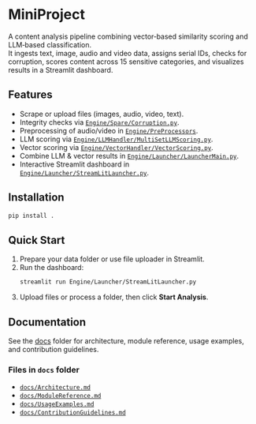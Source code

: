 # MiniProject

A content analysis pipeline combining vector‐based similarity scoring and LLM‐based classification.  
It ingests text, image, audio and video data, assigns serial IDs, checks for corruption, scores content across 15 sensitive categories, and visualizes results in a Streamlit dashboard.

## Features

- Scrape or upload files (images, audio, video, text).
- Integrity checks via [`Engine/Spare/Corruption.py`](Engine/Spare/Corruption.py).
- Preprocessing of audio/video in [`Engine/PreProcessors`](Engine/PreProcessors/).
- LLM scoring via [`Engine/LLMHandler/MultiSetLLMScoring.py`](Engine/LLMHandler/MultiSetLLMScoring.py).
- Vector scoring via [`Engine/VectorHandler/VectorScoring.py`](Engine/VectorHandler/VectorScoring.py).
- Combine LLM & vector results in [`Engine/Launcher/LauncherMain.py`](Engine/Launcher/LauncherMain.py).
- Interactive Streamlit dashboard in [`Engine/Launcher/StreamLitLauncher.py`](Engine/Launcher/StreamLitLauncher.py).

## Installation

```sh
pip install .
```

## Quick Start

1. Prepare your data folder or use file uploader in Streamlit.
2. Run the dashboard:
    ```sh
    streamlit run Engine/Launcher/StreamLitLauncher.py
    ```
3. Upload files or process a folder, then click **Start Analysis**.

## Documentation

See the [docs](docs/) folder for architecture, module reference, usage examples, and contribution guidelines.

### Files in `docs` folder

- [`docs/Architecture.md`](docs/Architecture.md)
- [`docs/ModuleReference.md`](docs/ModuleReference.md)
- [`docs/UsageExamples.md`](docs/UsageExamples.md)
- [`docs/ContributionGuidelines.md`](docs/ContributionGuidelines.md)
